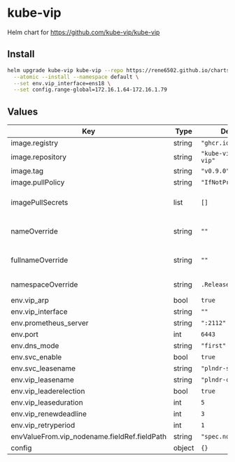 # kube-vip

Helm chart for https://github.com/kube-vip/kube-vip

## Install
```bash
helm upgrade kube-vip kube-vip --repo https://rene6502.github.io/charts \
  --atomic --install --namespace default \
  --set env.vip_interface=ens18 \
  --set config.range-global=172.16.1.64-172.16.1.79
```

## Values

| Key | Type | Default | Description |
|-----|------|---------|-------------|
| image.registry | string | `"ghcr.io"` |  |
| image.repository | string | `"kube-vip/kube-vip"` |  |
| image.tag | string | `"v0.9.0"` |  |
| image.pullPolicy | string | `"IfNotPresent"` |  |
| imagePullSecrets | list | `[]` | Registry secret names as an array |
| nameOverride | string | `""` | String to partially override common.fullname |
| fullnameOverride | string | `""` | String to fully override common.fullname |
| namespaceOverride | string | `.Release.Namespace` | Override the namespace |
| env.vip_arp | bool | `true` |  |
| env.vip_interface | string | `""` |  |
| env.prometheus_server | string | `":2112"` |  |
| env.port | int | `6443` |  |
| env.dns_mode | string | `"first"` |  |
| env.svc_enable | bool | `true` |  |
| env.svc_leasename | string | `"plndr-svcs-lock"` |  |
| env.vip_leasename | string | `"plndr-cp-lock"` |  |
| env.vip_leaderelection | bool | `true` |  |
| env.vip_leaseduration | int | `5` |  |
| env.vip_renewdeadline | int | `3` |  |
| env.vip_retryperiod | int | `1` |  |
| envValueFrom.vip_nodename.fieldRef.fieldPath | string | `"spec.nodeName"` |  |
| config | object | `{}` |  |
